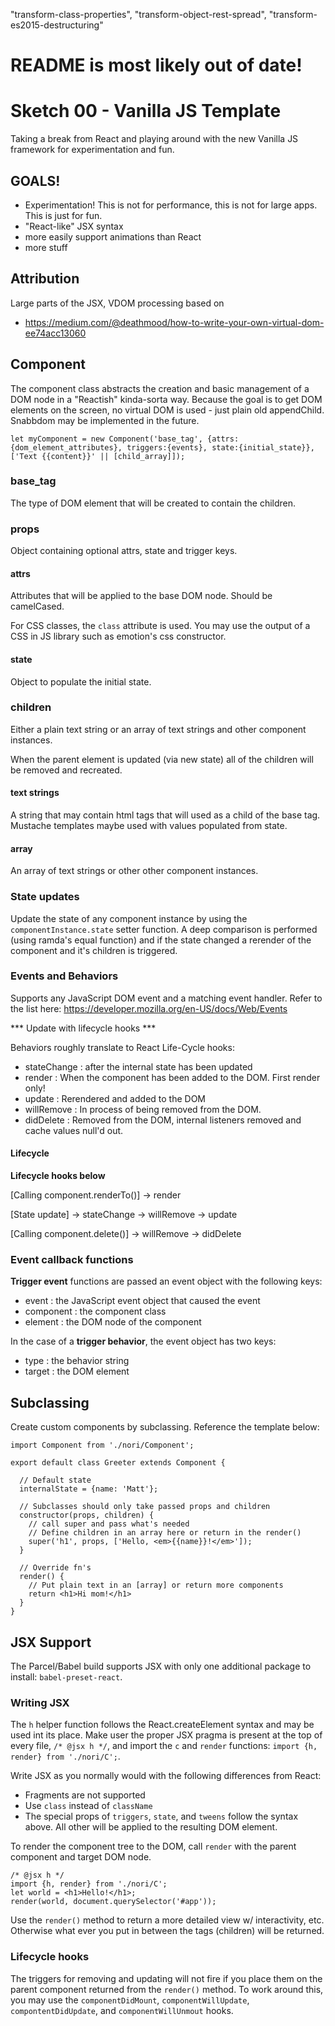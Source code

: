 "transform-class-properties",
    "transform-object-rest-spread",
    "transform-es2015-destructuring"
  


# **README is most likely out of date!**

# Sketch 00 - Vanilla JS Template

Taking a break from React and playing around with the new Vanilla JS framework for experimentation and fun.

## GOALS!

- Experimentation! This is not for performance, this is not for large apps. This is just for fun.
- "React-like" JSX syntax
- more easily support animations than React
- more stuff

## Attribution

Large parts of the JSX, VDOM processing based on
- https://medium.com/@deathmood/how-to-write-your-own-virtual-dom-ee74acc13060

## Component

The component class abstracts the creation and basic management of a DOM node in a "Reactish" kinda-sorta way. Because the goal is to get DOM elements on the screen, no virtual DOM is used - just plain old appendChild. Snabbdom may be implemented in the future.

`let myComponent = new Component('base_tag', {attrs:{dom_element_attributes}, triggers:{events}, state:{initial_state}}, ['Text {{content}}' || [child_array]]);`


### base_tag

The type of DOM element that will be created to contain the children.

### props 

Object containing optional attrs, state and trigger keys.

#### attrs

Attributes that will be applied to the base DOM node. Should be camelCased. 

For CSS classes, the `class` attribute is used. You may use the output of a CSS in JS library such as emotion's css constructor. 

#### state

Object to populate the initial state.

### children

Either a plain text string or an array of text strings and other component instances.

When the parent element is updated (via new state) all of the children will be removed and recreated.

#### text strings

A string that may contain html tags that will used as a child of the base tag. Mustache templates maybe used with values populated from state.

#### array

An array of text strings or other other component instances.

### State updates

Update the state of any component instance by using the `componentInstance.state` setter function. A deep comparison is performed (using ramda's equal function) and if the state changed a rerender of the component and it's children is triggered.

### Events and Behaviors

Supports any JavaScript DOM event and a matching event handler. Refer to the list here: https://developer.mozilla.org/en-US/docs/Web/Events

*** Update with lifecycle hooks ***

Behaviors roughly translate to React Life-Cycle hooks: 

- stateChange : after the internal state has been updated 
- render : When the component has been added to the DOM. First render only!
- update :  Rerendered and added to the DOM
- willRemove : In process of being removed from the DOM.
- didDelete : Removed from the DOM, internal listeners removed and cache values null'd out.

#### Lifecycle

**Lifecycle hooks below**

[Calling component.renderTo()] -> render

[State update] -> stateChange -> willRemove -> update

[Calling component.delete()] -> willRemove -> didDelete

### Event callback functions

**Trigger event** functions are passed an event object with the following keys:

- event : the JavaScript event object that caused the event
- component : the component class
- element : the DOM node of the component

In the case of a **trigger behavior**, the event object has two keys: 

- type : the behavior string
- target : the DOM element

## Subclassing

Create custom components by subclassing. Reference the template below:

    import Component from './nori/Component';
    
    export default class Greeter extends Component {
    
      // Default state
      internalState = {name: 'Matt'};
    
      // Subclasses should only take passed props and children
      constructor(props, children) {
        // call super and pass what's needed
        // Define children in an array here or return in the render()
        super('h1', props, ['Hello, <em>{{name}}!</em>']);
      }
    
      // Override fn's
      render() {
        // Put plain text in an [array] or return more components
        return <h1>Hi mom!</h1>
      }
    }

## JSX Support

The Parcel/Babel build supports JSX with only one additional package to install: `babel-preset-react`. 

### Writing JSX

The `h` helper function follows the React.createElement syntax and may be used int its place. Make user the proper JSX pragma is present at the top of every file, `/* @jsx h */`, and import the `c` and `render` functions: `import {h, render} from './nori/C';`. 

Write JSX as you normally would with the following differences from React:

- Fragments are not supported
- Use `class` instead of `className`
- The special props of `triggers`, `state`, and `tweens` follow the syntax above. All other will be applied to the resulting DOM element. 

To render the component tree to the DOM, call `render` with the parent component and target DOM node.

    /* @jsx h */
    import {h, render} from './nori/C';
    let world = <h1>Hello!</h1>;
    render(world, document.querySelector('#app'));

Use the `render()` method to return a more detailed view w/ interactivity, etc. Otherwise what ever you put in between the tags (children) will be returned.

### Lifecycle hooks

The triggers for removing and updating will not fire if you place them on the parent component returned from the `render()` method. To work around this, you may use the `componentDidMount`, `componentWillUpdate`, `compontentDidUpdate`, and `componentWillUnmout` hooks.   

